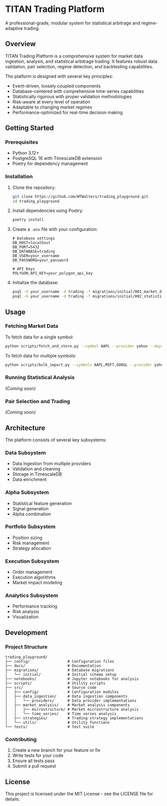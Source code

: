 # TITAN Trading Platform

A professional-grade, modular system for statistical arbitrage and regime-adaptive trading.

## Overview

TITAN Trading Platform is a comprehensive system for market data ingestion, analysis, and statistical arbitrage trading. It features robust data validation, pair selection, regime detection, and backtesting capabilities.

The platform is designed with several key principles:
- Event-driven, loosely coupled components
- Database-centered with comprehensive time-series capabilities
- Statistically rigorous with proper validation methodologies
- Risk-aware at every level of operation
- Adaptable to changing market regimes
- Performance-optimized for real-time decision making

## Getting Started

### Prerequisites

- Python 3.12+
- PostgreSQL 16 with TimescaleDB extension
- Poetry for dependency management

### Installation

1. Clone the repository:
   ```bash
   git clone https://github.com/WTWalters/trading_playground.git
   cd trading_playground
   ```

2. Install dependencies using Poetry:
   ```bash
   poetry install
   ```

3. Create a `.env` file with your configuration:
   ```
   # Database settings
   DB_HOST=localhost
   DB_PORT=5432
   DB_DATABASE=trading
   DB_USER=your_username
   DB_PASSWORD=your_password

   # API Keys
   POLYGON_API_KEY=your_polygon_api_key
   ```

4. Initialize the database:
   ```bash
   psql -U your_username -d trading -f migrations/initial/001_market_data_schema.sql
   psql -U your_username -d trading -f migrations/initial/002_statistical_features_schema.sql
   ```

## Usage

### Fetching Market Data

To fetch data for a single symbol:

```bash
python scripts/fetch_and_store.py --symbol AAPL --provider yahoo --days 30 --timeframe 1d
```

To fetch data for multiple symbols:

```bash
python scripts/bulk_import.py --symbols AAPL,MSFT,GOOGL --provider yahoo --days 30 --timeframe 1d
```

### Running Statistical Analysis

*(Coming soon)*

### Pair Selection and Trading

*(Coming soon)*

## Architecture

The platform consists of several key subsystems:

### Data Subsystem
- Data ingestion from multiple providers
- Validation and cleaning
- Storage in TimescaleDB
- Data enrichment

### Alpha Subsystem
- Statistical feature generation
- Signal generation
- Alpha combination

### Portfolio Subsystem
- Position sizing
- Risk management
- Strategy allocation

### Execution Subsystem
- Order management
- Execution algorithms
- Market impact modeling

### Analytics Subsystem
- Performance tracking
- Risk analysis
- Visualization

## Development

### Project Structure

```
trading_playground/
├── config/                 # Configuration files
├── docs/                   # Documentation
├── migrations/             # Database migrations
│   └── initial/            # Initial schema setup
├── notebooks/              # Jupyter notebooks for analysis
├── scripts/                # Utility scripts
├── src/                    # Source code
│   ├── config/             # Configuration modules
│   ├── data_ingestion/     # Data ingestion components
│   │   └── providers/      # Data provider implementations
│   ├── market_analysis/    # Market analysis components
│   │   ├── microstructure/ # Market microstructure analysis
│   │   └── time_series/    # Time series analysis
│   ├── strategies/         # Trading strategy implementations
│   └── utils/              # Utility functions
└── tests/                  # Test suite
```

### Contributing

1. Create a new branch for your feature or fix
2. Write tests for your code
3. Ensure all tests pass
4. Submit a pull request

## License

This project is licensed under the MIT License - see the LICENSE file for details.